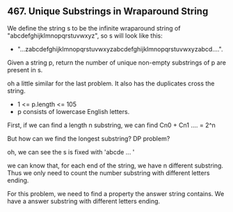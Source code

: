 ## 467. Unique Substrings in Wraparound String

We define the string s to be the infinite wraparound string of "abcdefghijklmnopqrstuvwxyz", so s will look like this:

* "...zabcdefghijklmnopqrstuvwxyzabcdefghijklmnopqrstuvwxyzabcd....".

Given a string p, return the number of unique non-empty substrings of p are present in s.

oh a little similar for the last problem. It also has the duplicates cross the string.


* 1 <= p.length <= 105
* p consists of lowercase English letters.

First, if we can find a length n substring, we can find Cn0 + Cn1 .... = 2^n

But how can we find the longest substring? DP problem?

oh, we can see the s is fixed with 'abcde ... '

we can know that, for each end of the string, we have n different substring. Thus we only need to count the number substring with different letters ending.

For this problem, we need to find a property the answer string contains. We have a answer substring with different letters ending.